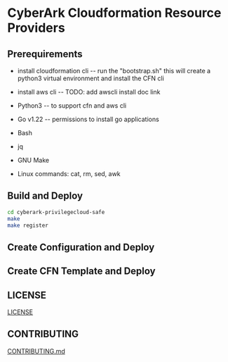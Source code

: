 # CyberArk Cloudformation Resource Providers

## Prerequirements

* install cloudformation cli -- run the "bootstrap.sh" this will create a python3 virtual environment and install the CFN cli
* install aws cli -- TODO: add awscli install doc link

* Python3 -- to support cfn and aws cli
* Go v1.22 -- permissions to install go applications
* Bash
* jq
* GNU Make
* Linux commands: cat, rm, sed, awk


## Build and Deploy

```bash
cd cyberark-privilegecloud-safe
make
make register
```

## Create Configuration and Deploy

## Create CFN Template and Deploy

## LICENSE

[LICENSE](./LICENSE)

## CONTRIBUTING

[CONTRIBUTING.md](./CONTRIBUTING.md)

